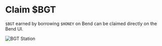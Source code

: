 <script setup>
    import config from '@berachain/config/constants.json';
</script>

# Claim $BGT

`$BGT` earned by borrowing `$HONEY` on Bend can be claimed directly on the <a target="_blank" :href="config.mainnet.dapps.bend.url">Bend UI</a>.

![BGT Station](/assets/claim-bend-bgt.png)
